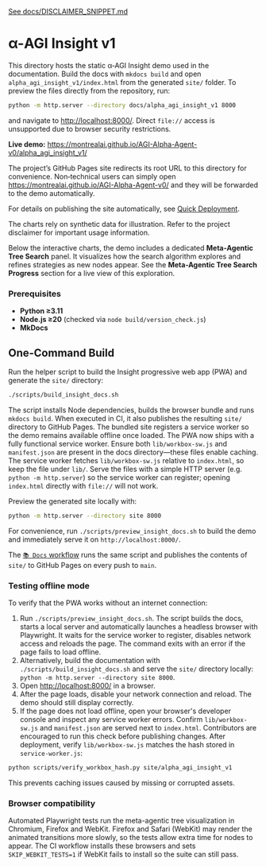 [See docs/DISCLAIMER_SNIPPET.md](../DISCLAIMER_SNIPPET.html)

# α-AGI Insight v1

This directory hosts the static α‑AGI Insight demo used in the documentation. Build the docs with `mkdocs build` and open `alpha_agi_insight_v1/index.html` from the generated `site/` folder. To preview the files directly from the repository, run:

```bash
python -m http.server --directory docs/alpha_agi_insight_v1 8000
```

and navigate to <http://localhost:8000/>. Direct `file://` access is unsupported due to browser security restrictions.

**Live demo:** <https://montrealai.github.io/AGI-Alpha-Agent-v0/alpha_agi_insight_v1/>

The project’s GitHub Pages site redirects its root URL to this directory for
convenience. Non‑technical users can simply open
<https://montrealai.github.io/AGI-Alpha-Agent-v0/> and they will be forwarded
to the demo automatically.

For details on publishing the site automatically, see [Quick Deployment](../HOSTING_INSTRUCTIONS.md#quick-deployment).

The charts rely on synthetic data for illustration. Refer to the project disclaimer for important usage information.

Below the interactive charts, the demo includes a dedicated **Meta‑Agentic Tree Search** panel. It visualizes how the search algorithm explores and refines strategies as new nodes appear. See the **Meta-Agentic Tree Search Progress** section for a live view of this exploration.

### Prerequisites

* **Python ≥3.11**
* **Node.js ≥20** (checked via `node build/version_check.js`)
* **MkDocs**

## One-Command Build

Run the helper script to build the Insight progressive web app (PWA) and generate the `site/` directory:

```bash
./scripts/build_insight_docs.sh
```

The script installs Node dependencies, builds the browser bundle and runs `mkdocs build`. When executed in CI, it also publishes the resulting `site/` directory to GitHub Pages.
The bundled site registers a service worker so the demo remains available offline once loaded. The PWA now ships with a fully functional service worker. Ensure both `lib/workbox-sw.js` and `manifest.json` are present in the docs directory—these files enable caching. The service worker fetches `lib/workbox-sw.js` relative to `index.html`, so keep the file under `lib/`. Serve the files with a simple HTTP server (e.g. `python -m http.server`) so the service worker can register; opening `index.html` directly with `file://` will not work.

Preview the generated site locally with:

```bash
python -m http.server --directory site 8000
```

For convenience, run `./scripts/preview_insight_docs.sh` to build the demo and immediately serve it on `http://localhost:8000/`.

The [`📚 Docs` workflow](../../.github/workflows/docs.yml) runs the same script and publishes the contents of `site/` to GitHub Pages on every push to `main`.

### Testing offline mode

To verify that the PWA works without an internet connection:

1. Run `./scripts/preview_insight_docs.sh`. The script builds the docs, starts a
   local server and automatically launches a headless browser with Playwright.
   It waits for the service worker to register, disables network access and
   reloads the page. The command exits with an error if the page fails to load
   offline.
2. Alternatively, build the documentation with `./scripts/build_insight_docs.sh`
   and serve the `site/` directory locally:
   `python -m http.server --directory site 8000`.
3. Open <http://localhost:8000/> in a browser.
4. After the page loads, disable your network connection and reload.
   The demo should still display correctly.
5. If the page does not load offline, open your browser's developer console
   and inspect any service worker errors. Confirm `lib/workbox-sw.js` and
   `manifest.json` are served next to `index.html`.
Contributors are encouraged to run this check before publishing changes.
After deployment, verify `lib/workbox-sw.js` matches the hash stored in
`service-worker.js`:

```bash
python scripts/verify_workbox_hash.py site/alpha_agi_insight_v1
```

This prevents caching issues caused by missing or corrupted assets.

### Browser compatibility

Automated Playwright tests run the meta-agentic tree visualization in
Chromium, Firefox and WebKit. Firefox and Safari (WebKit) may render the
animated transitions more slowly, so the tests allow extra time for nodes to
appear. The CI workflow installs these browsers and sets `SKIP_WEBKIT_TESTS=1`
if WebKit fails to install so the suite can still pass.

